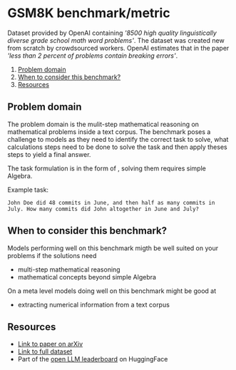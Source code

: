 # GSM8K benchmark/metric

Dataset provided by OpenAI containing *'8500  high quality linguistically diverse grade school math word problems'*. The dataset was created new from scratch by crowdsourced workers. OpenAI estimates that in the paper *'less than 2
percent of problems contain breaking errors'*.

1. [Problem domain](#Problem-domain)
2. [When to consider this benchmark?](#When-to-consider-this-benchmark?)
3. [Resources](#Resources)

## Problem domain

The problem domain is the mulit-step mathematical reasoning on mathematical problems inside a text corpus. The benchmark poses a challenge to models as they need to identify the correct task to solve, what calculations steps need to be done to solve the task and then apply theses steps to yield a final answer.

The task formulation is in the form of , solving them requires simple Algebra.

Example task:
```
John Doe did 48 commits in June, and then half as many commits in July. How many commits did John altogether in June and July?
``` 

## When to consider this benchmark?

Models performing well on this benchmark migth be well suited on your problems if the solutions need
- multi-step mathematical reasoning
- mathematical concepts beyond simple Algebra

On a meta level models doing well on this benchmark might be good at
- extracting numerical information from a text corpus

## Resources

- [Link to paper on arXiv](https://arxiv.org/abs/2110.14168)
- [Link to full dataset](https://github.com/openai/grade-school-math)
- Part of the [open LLM leaderboard](https://huggingface.co/spaces/HuggingFaceH4/open_llm_leaderboard) on HuggingFace

